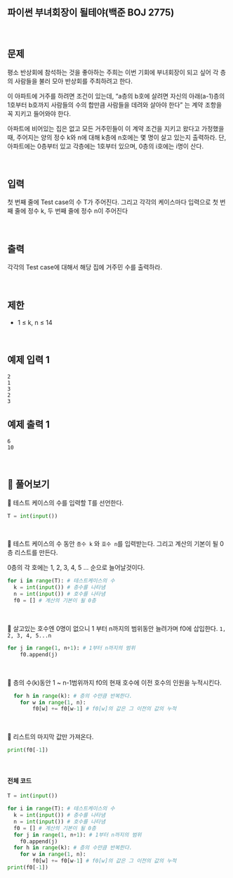 ## 파이썬 부녀회장이 될테야(백준 BOJ 2775)

<br>

## 문제

평소 반상회에 참석하는 것을 좋아하는 주희는 이번 기회에 부녀회장이 되고 싶어 각 층의 사람들을 불러 모아 반상회를 주최하려고 한다.

이 아파트에 거주를 하려면 조건이 있는데, “a층의 b호에 살려면 자신의 아래(a-1)층의 1호부터 b호까지 사람들의 수의 합만큼 사람들을 데려와 살아야 한다” 는 계약 조항을 꼭 지키고 들어와야 한다.

아파트에 비어있는 집은 없고 모든 거주민들이 이 계약 조건을 지키고 왔다고 가정했을 때, 주어지는 양의 정수 k와 n에 대해 k층에 n호에는 몇 명이 살고 있는지 출력하라. 단, 아파트에는 0층부터 있고 각층에는 1호부터 있으며, 0층의 i호에는 i명이 산다.

<br>

## 입력

첫 번째 줄에 Test case의 수 T가 주어진다. 그리고 각각의 케이스마다 입력으로 첫 번째 줄에 정수 k, 두 번째 줄에 정수 n이 주어진다

<br>

## 출력

각각의 Test case에 대해서 해당 집에 거주민 수를 출력하라.

<br>

## 제한

- 1 ≤ k, n ≤ 14

<br>

## 예제 입력 1

```
2
1
3
2
3
```

## 예제 출력 1

```
6
10
```

<br>

## 📝 풀어보기

📌 테스트 케이스의 수를 입력할 T를 선언한다. 

``` python
T = int(input())
```

<br>

📌 테스트 케이스의 수 동안  `층수 k` 와 `호수 n`를 입력받는다. 그리고 계산의 기본이 될 0층 리스트를 만든다.

0층의 각 호에는 1, 2, 3, 4, 5 ... 순으로 늘어날것이다. 

``` python
for i in range(T): # 테스트케이스의 수
  k = int(input()) # 층수를 나타냄
  n = int(input()) # 호수를 나타냄
  f0 = [] # 계산의 기본이 될 0층
```

<br>

📌 살고있는 호수엔 0명이 없으니 1 부터 n까지의 범위동안 늘려가며 f0에 삽입한다. `1, 2, 3, 4, 5...n`

``` python
for j in range(1, n+1): # 1부터 n까지의 범위
    f0.append(j)
```

<br>

📌 층의 수(k)동안 1 ~ n-1범위까지 f0의 현재 호수에 이전 호수의 인원을 누적시킨다.

``` python
  for h in range(k): # 층의 수만큼 반복한다.
    for w in range(1, n):
        f0[w] += f0[w-1] # f0[w]의 값은 그 이전의 값의 누적
```

<br>

📌 리스트의 마지막 값만 가져온다.

``` python
print(f0[-1])
```

<br>

#### 전체 코드

``` python
T = int(input())

for i in range(T): # 테스트케이스의 수
  k = int(input()) # 층수를 나타냄
  n = int(input()) # 호수를 나타냄
  f0 = [] # 계산의 기본이 될 0층
  for j in range(1, n+1): # 1부터 n까지의 범위
    f0.append(j)
  for h in range(k): # 층의 수만큼 반복한다.
    for w in range(1, n):
        f0[w] += f0[w-1] # f0[w]의 값은 그 이전의 값의 누적
print(f0[-1])
```

